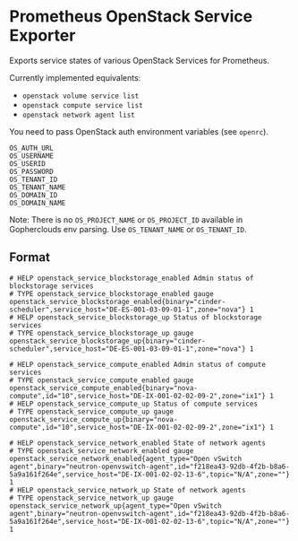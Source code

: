 # Prometheus OpenStack Service Exporter

Exports service states of various OpenStack Services for Prometheus.

Currently implemented equivalents:

* `openstack volume service list`
* `openstack compute service list`
* `openstack network agent list`


You need to pass OpenStack auth environment variables (see `openrc`).

```
OS_AUTH_URL
OS_USERNAME
OS_USERID
OS_PASSWORD
OS_TENANT_ID
OS_TENANT_NAME
OS_DOMAIN_ID
OS_DOMAIN_NAME
```

Note: There is no `OS_PROJECT_NAME` or `OS_PROJECT_ID` available in Gopherclouds env parsing. Use `OS_TENANT_NAME` or `OS_TENANT_ID`.


## Format

```
# HELP openstack_service_blockstorage_enabled Admin status of blockstorage services
# TYPE openstack_service_blockstorage_enabled gauge
openstack_service_blockstorage_enabled{binary="cinder-scheduler",service_host="DE-ES-001-03-09-01-1",zone="nova"} 1
# HELP openstack_service_blockstorage_up Status of blockstorage services
# TYPE openstack_service_blockstorage_up gauge
openstack_service_blockstorage_up{binary="cinder-scheduler",service_host="DE-ES-001-03-09-01-1",zone="nova"} 1

# HELP openstack_service_compute_enabled Admin status of compute services
# TYPE openstack_service_compute_enabled gauge
openstack_service_compute_enabled{binary="nova-compute",id="10",service_host="DE-IX-001-02-02-09-2",zone="ix1"} 1
# HELP openstack_service_compute_up Status of compute services
# TYPE openstack_service_compute_up gauge
openstack_service_compute_up{binary="nova-compute",id="10",service_host="DE-IX-001-02-02-09-2",zone="ix1"} 1

# HELP openstack_service_network_enabled State of network agents
# TYPE openstack_service_network_enabled gauge
openstack_service_network_enabled{agent_type="Open vSwitch agent",binary="neutron-openvswitch-agent",id="f218ea43-92db-4f2b-b8a6-5a9a161f264e",service_host="DE-IX-001-02-02-13-6",topic="N/A",zone=""} 1
# HELP openstack_service_network_up State of network agents
# TYPE openstack_service_network_up gauge
openstack_service_network_up{agent_type="Open vSwitch agent",binary="neutron-openvswitch-agent",id="f218ea43-92db-4f2b-b8a6-5a9a161f264e",service_host="DE-IX-001-02-02-13-6",topic="N/A",zone=""} 1
```
